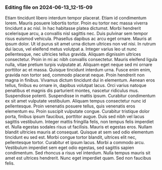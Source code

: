 

### Editing file on 2024-06-13_12-15-09

Etiam tincidunt libero interdum tempor placerat. Etiam id condimentum lorem. Mauris posuere lobortis tortor. Proin eu tortor nec massa viverra tincidunt a ac nisl. In hac habitasse platea dictumst. Morbi hendrerit scelerisque arcu, a convallis nisl sagittis nec. Duis pulvinar sem tempor risus euismod vehicula. Phasellus dapibus ac arcu eget ornare. Mauris at ipsum dolor. Ut id purus sit amet urna dictum ultrices non vel nisi. In rutrum dui lacus, vel eleifend metus volutpat a. Integer varius leo ut nunc pellentesque, nec ultricies tellus gravida.
Aliquam dignissim ultrices consectetur. Proin in mi ac nibh convallis consectetur. Mauris eleifend ligula nulla, vitae pretium turpis vulputate at. Aliquam eget neque sed mi ornare porttitor ac et massa. Quisque tincidunt interdum urna. Fusce enim enim, gravida non tortor sed, commodo placerat neque. Proin hendrerit non magna in finibus. Vivamus dictum tincidunt dui in elementum. Aenean eros tellus, finibus eu ornare in, dapibus volutpat lacus. Orci varius natoque penatibus et magnis dis parturient montes, nascetur ridiculus mus. Suspendisse potenti. Suspendisse in mattis ipsum.
Curabitur condimentum ex sit amet vulputate vestibulum. Aliquam tempus consectetur nunc id pellentesque. Proin venenatis posuere tellus, quis venenatis eros elementum eu. Proin suscipit vulputate congue. Curabitur tristique dolor porta, finibus ipsum faucibus, porttitor augue. Duis sed nibh vel lacus sagittis vestibulum. Integer mattis fringilla felis, non tempus felis imperdiet et. Nulla egestas sodales risus ut facilisis. Mauris et egestas eros. Nullam blandit ultricies mauris at consequat.
Quisque at sem sed odio elementum tincidunt eu sed est. Morbi congue tortor blandit, ultrices elit nec, pellentesque tortor. Curabitur et ipsum lacus. Morbi a commodo arcu. Vestibulum imperdiet sem eget odio egestas, sed sagittis sapien condimentum. Sed rhoncus a risus vel interdum. Nulla tempus mauris sit amet est ultrices hendrerit. Nunc eget imperdiet quam. Sed non faucibus felis.



